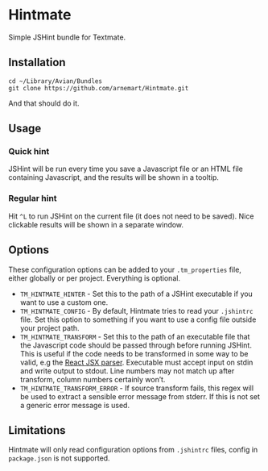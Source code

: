 Hintmate
========

Simple JSHint bundle for Textmate.

Installation
------------

    cd ~/Library/Avian/Bundles
    git clone https://github.com/arnemart/Hintmate.git

And that should do it.

Usage
-----

### Quick hint

JSHint will be run every time you save a Javascript file or an HTML file containing Javascript, and the results will be shown in a tooltip.

### Regular hint

Hit `^L` to run JSHint on the current file (it does not need to be saved). Nice clickable results will be shown in a separate window.

Options
-------

These configuration options can be added to your `.tm_properties` file, either globally or per project. Everything is optional.

- `TM_HINTMATE_HINTER` - Set this to the path of a JSHint executable if you want to use a custom one.
- `TM_HINTMATE_CONFIG` - By default, Hintmate tries to read your `.jshintrc` file. Set this option to something if you want to use a config file outside your project path.
- `TM_HINTMATE_TRANSFORM` - Set this to the path of an executable file that the Javascript code should be passed through before running JSHint. This is useful if the code needs to be transformed in some way to be valid, e.g the [React JSX parser](http://facebook.github.io/react/docs/jsx-in-depth.html). Executable must accept input on stdin and write output to stdout. Line numbers may not match up after transform, column numbers certainly won’t.
- `TM_HINTMATE_TRANSFORM_ERROR` - If source transform fails, this regex will be used to extract a sensible error message from stderr. If this is not set a generic error message is used.

Limitations
-----------

Hintmate will only read configuration options from `.jshintrc` files, config in `package.json` is not supported.
